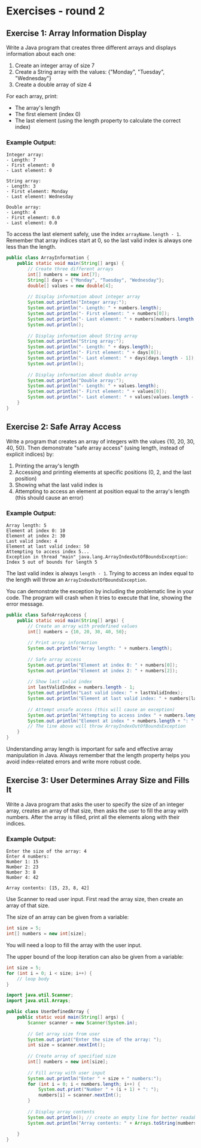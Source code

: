 # Exercises - round 2

## Exercise 1: Array Information Display

Write a Java program that creates three different arrays and displays information about each one:

1. Create an integer array of size 7
2. Create a String array with the values: {"Monday", "Tuesday", "Wednesday"}
3. Create a double array of size 4

For each array, print:
- The array's length
- The first element (index 0)
- The last element (using the length property to calculate the correct index)

### Example Output:
```
Integer array:
- Length: 7
- First element: 0
- Last element: 0

String array:
- Length: 3
- First element: Monday
- Last element: Wednesday

Double array:
- Length: 4
- First element: 0.0
- Last element: 0.0
```

<hint title="Hint 1">

To access the last element safely, use the index `arrayName.length - 1`. Remember that array indices start at 0, so the last valid index is always one less than the length.

</hint>

<hint title="Solution">

```java
public class ArrayInformation {
    public static void main(String[] args) {
        // Create three different arrays
        int[] numbers = new int[7];
        String[] days = {"Monday", "Tuesday", "Wednesday"};
        double[] values = new double[4];
        
        // Display information about integer array
        System.out.println("Integer array:");
        System.out.println("- Length: " + numbers.length);
        System.out.println("- First element: " + numbers[0]);
        System.out.println("- Last element: " + numbers[numbers.length - 1]);
        System.out.println();
        
        // Display information about String array
        System.out.println("String array:");
        System.out.println("- Length: " + days.length);
        System.out.println("- First element: " + days[0]);
        System.out.println("- Last element: " + days[days.length - 1]);
        System.out.println();
        
        // Display information about double array
        System.out.println("Double array:");
        System.out.println("- Length: " + values.length);
        System.out.println("- First element: " + values[0]);
        System.out.println("- Last element: " + values[values.length - 1]);
    }
}
```

</hint>

## Exercise 2: Safe Array Access

Write a program that creates an array of integers with the values {10, 20, 30, 40, 50}. Then demonstrate "safe array access" (using length, instead of explicit indices) by:

1. Printing the array's length
2. Accessing and printing elements at specific positions (0, 2, and the last position)
3. Showing what the last valid index is
4. Attempting to access an element at position equal to the array's length (this should cause an error)

### Example Output:
```
Array length: 5
Element at index 0: 10
Element at index 2: 30
Last valid index: 4
Element at last valid index: 50
Attempting to access index 5...
Exception in thread "main" java.lang.ArrayIndexOutOfBoundsException: Index 5 out of bounds for length 5
```

<hint title="Hint 1">

The last valid index is always `length - 1`. Trying to access an index equal to the length will throw an `ArrayIndexOutOfBoundsException`.

</hint>

<hint title="Hint 2">

You can demonstrate the exception by including the problematic line in your code. The program will crash when it tries to execute that line, showing the error message.

</hint>

<hint title="Solution">

```java
public class SafeArrayAccess {
    public static void main(String[] args) {
        // Create an array with predefined values
        int[] numbers = {10, 20, 30, 40, 50};
        
        // Print array information
        System.out.println("Array length: " + numbers.length);
        
        // Safe array access
        System.out.println("Element at index 0: " + numbers[0]);
        System.out.println("Element at index 2: " + numbers[2]);
        
        // Show last valid index
        int lastValidIndex = numbers.length - 1;
        System.out.println("Last valid index: " + lastValidIndex);
        System.out.println("Element at last valid index: " + numbers[lastValidIndex]);
        
        // Attempt unsafe access (this will cause an exception)
        System.out.println("Attempting to access index " + numbers.length + "...");
        System.out.println("Element at index " + numbers.length + ": " + numbers[numbers.length]);
        // The line above will throw ArrayIndexOutOfBoundsException
    }
}
```

</hint>

Understanding array length is important for safe and effective array manipulation in Java. Always remember that the length property helps you avoid index-related errors and write more robust code.

## Exercise 3: User Determines Array Size and Fills It

Write a Java program that asks the user to specify the size of an integer array, creates an array of that size, then asks the user to fill the array with numbers. After the array is filled, print all the elements along with their indices.

### Example Output:
```
Enter the size of the array: 4
Enter 4 numbers:
Number 1: 15
Number 2: 23
Number 3: 8
Number 4: 42

Array contents: [15, 23, 8, 42]
```

<hint title="Hint 1">

Use Scanner to read user input. First read the array size, then create an array of that size. 

</hint>

<hint title="Hint 2">

The size of an array can be given from a variable:

```java
int size = 5;
int[] numbers = new int[size];
```
</hint>

<hint title="Hint 3">

You will need a loop to fill the array with the user input.

</hint>

<hint title="Hint 4">

The upper bound of the loop iteration can also be given from a variable:

```java
int size = 5;
for (int i = 0; i < size; i++) {
    // loop body
}
```

</hint>

<hint title="Solution">

```java
import java.util.Scanner;
import java.util.Arrays;

public class UserDefinedArray {
    public static void main(String[] args) {
        Scanner scanner = new Scanner(System.in);
        
        // Get array size from user
        System.out.print("Enter the size of the array: ");
        int size = scanner.nextInt();
        
        // Create array of specified size
        int[] numbers = new int[size];
        
        // Fill array with user input
        System.out.println("Enter " + size + " numbers:");
        for (int i = 0; i < numbers.length; i++) {
            System.out.print("Number " + (i + 1) + ": ");
            numbers[i] = scanner.nextInt();
        }
        
        // Display array contents
        System.out.println(); // create an empty line for better readability
        System.out.println("Array contents: " + Arrays.toString(numbers));
        
    }
}
```

</hint>
